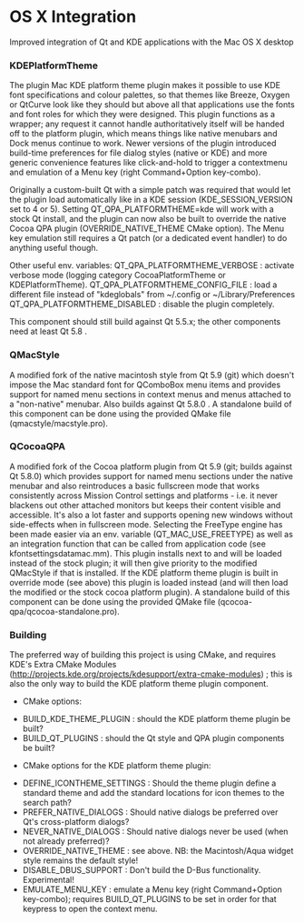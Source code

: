 # OS X Integration

Improved integration of Qt and KDE applications with the Mac OS X desktop

### KDEPlatformTheme

The plugin Mac KDE platform theme plugin makes it possible to use KDE font
specifications and colour palettes, so that themes like Breeze, Oxygen or
QtCurve look like they should but above all that applications use the fonts
and font roles for which they were designed. This plugin functions as a
wrapper; any request it cannot handle authoritatively itself will be handed
off to the platform plugin, which means things like native menubars and Dock
menus continue to work.
Newer versions of the plugin introduced build-time preferences for file
dialog styles (native or KDE) and more generic convenience features like
click-and-hold to trigger a contextmenu and emulation of a Menu key (right
Command+Option key-combo).

Originally a custom-built Qt with a simple patch was required that would let
the plugin load automatically like in a KDE session (KDE_SESSION_VERSION set to
4 or 5). Setting QT_QPA_PLATFORMTHEME=kde will work with a stock Qt install,
and the plugin can now also be built to override the native Cocoa QPA plugin
(OVERRIDE_NATIVE_THEME CMake option). The Menu key emulation still requires
a Qt patch (or a dedicated event handler) to do anything useful though.

Other useful env. variables:
QT_QPA_PLATFORMTHEME_VERBOSE : activate verbose mode (logging category
  CocoaPlatformTheme or KDEPlatformTheme).
QT_QPA_PLATFORMTHEME_CONFIG_FILE : load a different file instead of "kdeglobals"
  from ~/.config or ~/Library/Preferences
QT_QPA_PLATFORMTHEME_DISABLED : disable the plugin completely.

This component should still build against Qt 5.5.x; the other components need at
least Qt 5.8 .

### QMacStyle
A modified fork of the native macintosh style from Qt 5.9 (git) which doesn't
impose the Mac standard font for QComboBox menu items and provides support
for named menu sections in context menus and menus attached to a "non-native"
menubar. Also builds against Qt 5.8.0 .
A standalone build of this component can be done using the provided QMake file
(qmacstyle/macstyle.pro).

### QCocoaQPA
A modified fork of the Cocoa platform plugin from Qt 5.9 (git; builds against Qt
5.8.0) which provides support for named menu sections under the native menubar
and also reintroduces a basic fullscreen mode that works consistently across
Mission Control settings and platforms - i.e. it never blackens out other
attached monitors but keeps their content visible and accessible. It's also a
lot faster and supports opening new windows without side-effects when in
fullscreen mode. Selecting the FreeType engine has been made easier via an env.
variable (QT_MAC_USE_FREETYPE) as well as an integration function that can be
called from application code (see kfontsettingsdatamac.mm).
This plugin installs next to and will be loaded instead of the stock plugin; it
will then give priority to the modified QMacStyle if that is installed. If the
KDE platform theme plugin is built in override mode (see above) this plugin is
loaded instead (and will then load the modified or the stock cocoa platform
plugin).
A standalone build of this component can be done using the provided QMake file
(qcocoa-qpa/qcocoa-standalone.pro).

### Building
The preferred way of building this project is using CMake, and requires KDE's Extra
CMake Modules (http://projects.kde.org/projects/kdesupport/extra-cmake-modules) ;
this is also the only way to build the KDE platform theme plugin component.

* CMake options:
- BUILD_KDE_THEME_PLUGIN : should the KDE platform theme plugin be built?
- BUILD_QT_PLUGINS : should the Qt style and QPA plugin components be built?

* CMake options for the KDE platform theme plugin:
- DEFINE_ICONTHEME_SETTINGS : Should the theme plugin define a standard theme and
  add the standard locations for icon themes to the search path?
- PREFER_NATIVE_DIALOGS : Should native dialogs be preferred over Qt's cross-platform
  dialogs?
- NEVER_NATIVE_DIALOGS : Should native dialogs never be used (when not already preferred)?
- OVERRIDE_NATIVE_THEME : see above. NB: the Macintosh/Aqua widget style remains the
  default style!
- DISABLE_DBUS_SUPPORT : Don't build the D-Bus functionality. Experimental!
- EMULATE_MENU_KEY : emulate a Menu key (right Command+Option key-combo); requires
  BUILD_QT_PLUGINS to be set in order for that keypress to open the context menu.
